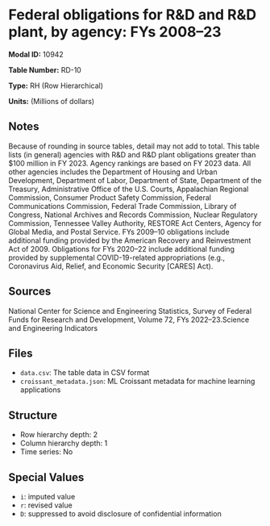 # Federal obligations for R&D and R&D plant, by agency: FYs 2008–23

**Modal ID:** 10942

**Table Number:** RD-10

**Type:** RH (Row Hierarchical)

**Units:** (Millions of dollars)

## Notes

Because of rounding in source tables, detail may not add to total. This table lists (in general) agencies with R&D and R&D plant obligations greater than $100 million in FY 2023. Agency rankings are based on FY 2023 data. All other agencies includes the Department of Housing and Urban Development, Department of Labor, Department of State, Department of the Treasury, Administrative Office of the U.S. Courts, Appalachian Regional Commission, Consumer Product Safety Commission, Federal Communications Commission, Federal Trade Commission, Library of Congress, National Archives and Records Commission, Nuclear Regulatory Commission, Tennessee Valley Authority, RESTORE Act Centers, Agency for Global Media, and Postal Service. FYs 2009–10 obligations include additional funding provided by the American Recovery and Reinvestment Act of 2009. Obligations for FYs 2020–22 include additional funding provided by supplemental COVID-19-related appropriations (e.g., Coronavirus Aid, Relief, and Economic Security [CARES] Act).

## Sources

National Center for Science and Engineering Statistics, Survey of Federal Funds for Research and Development, Volume 72, FYs 2022–23.Science and Engineering Indicators

## Files

- `data.csv`: The table data in CSV format
- `croissant_metadata.json`: ML Croissant metadata for machine learning applications

## Structure

- Row hierarchy depth: 2
- Column hierarchy depth: 1
- Time series: No

## Special Values

- `i`: imputed value
- `r`: revised value
- `D`: suppressed to avoid disclosure of confidential information
